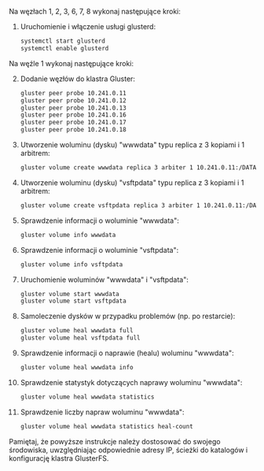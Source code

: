 
Na węzłach 1, 2, 3, 6, 7, 8 wykonaj następujące kroki:

1. Uruchomienie i włączenie usługi glusterd:

   ```bash
   systemctl start glusterd
   systemctl enable glusterd
   ```

Na węźle 1 wykonaj następujące kroki:

2. Dodanie węzłów do klastra Gluster:

   ```bash
   gluster peer probe 10.241.0.11
   gluster peer probe 10.241.0.12
   gluster peer probe 10.241.0.13
   gluster peer probe 10.241.0.16
   gluster peer probe 10.241.0.17
   gluster peer probe 10.241.0.18
   ```

3. Utworzenie woluminu (dysku) "wwwdata" typu replica z 3 kopiami i 1 arbitrem:

   ```bash
   gluster volume create wwwdata replica 3 arbiter 1 10.241.0.11:/DATA/gluster-wwwdata 10.241.0.12:/DATA/gluster-wwwdata 10.241.0.13:/DATA/gluster-wwwdata force
   ```

4. Utworzenie woluminu (dysku) "vsftpdata" typu replica z 3 kopiami i 1 arbitrem:

   ```bash
   gluster volume create vsftpdata replica 3 arbiter 1 10.241.0.11:/DATA/gluster-vsftpdata 10.241.0.12:/DATA/gluster-vsftpdata 10.241.0.13:/DATA/gluster-vsftpdata force
   ```

5. Sprawdzenie informacji o woluminie "wwwdata":

   ```bash
   gluster volume info wwwdata
   ```

6. Sprawdzenie informacji o woluminie "vsftpdata":

   ```bash
   gluster volume info vsftpdata
   ```

7. Uruchomienie woluminów "wwwdata" i "vsftpdata":

   ```bash
   gluster volume start wwwdata
   gluster volume start vsftpdata
   ```

8. Samoleczenie dysków w przypadku problemów (np. po restarcie):

   ```bash
   gluster volume heal wwwdata full
   gluster volume heal vsftpdata full
   ```

9. Sprawdzenie informacji o naprawie (healu) woluminu "wwwdata":

   ```bash
   gluster volume heal wwwdata info
   ```

10. Sprawdzenie statystyk dotyczących naprawy woluminu "wwwdata":

    ```bash
    gluster volume heal wwwdata statistics
    ```

11. Sprawdzenie liczby napraw woluminu "wwwdata":

    ```bash
    gluster volume heal wwwdata statistics heal-count
    ```

Pamiętaj, że powyższe instrukcje należy dostosować do swojego środowiska, uwzględniając odpowiednie adresy IP, ścieżki do katalogów i konfigurację klastra GlusterFS.
